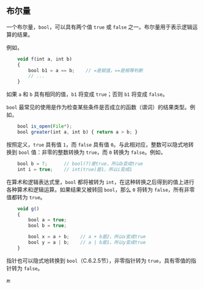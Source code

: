 ## 布尔量

一个布尔量，`bool`，可以具有两个值 `true` 或 `false` 之一。布尔量用于表示逻辑运算的结果。

例如，

```javascript
    void f(int a, int b)
    {
        bool b1 = a == b;    // =是赋值，==是相等判断
        // ...
    }
```

如果 `a` 和 `b` 具有相同的值，`b1` 将变成 `true`；否则 `b1` 将变成 `false`。

`bool` 最常见的使用是作为检查某些条件是否成立的函数（谓词）的结果类型。例如，

```javascript
    bool is_open(File*);
    bool greater(int a, int b) { return a > b; }
```

按照定义，`true` 具有值 `1`，而 `false` 具有值 `0`。与此相对应，整数可以隐式地转换到 `bool` 值：非零的整数转换为 `true`，而 `0` 转换为 `false`。例如，

```javascript
    bool b = 7;      // bool(7)是true，所以b变成true
    int i = true;    // int(true)是1，所以i变成1
```

在算术和逻辑表达式里，`bool` 都将被转为 `int`，在这种转换之后得到的值上进行各种算术和逻辑运算。如果结果又被转回 `bool`，那么 `0` 将转为 `false`，所有非零值都转为 `true`。

```javascript
    void g()
    {
        bool a = true;
        bool b = true;

        bool x = a + b;    // a + b是2，所以x变成true
        bool y = a | b;    // a | b是1，所以y变成true
    }
```

指针也可以隐式地转换到 `bool`（C.6.2.5节），非零指针转为 `true`，具有零值的指针转为 `false`。

🔚

